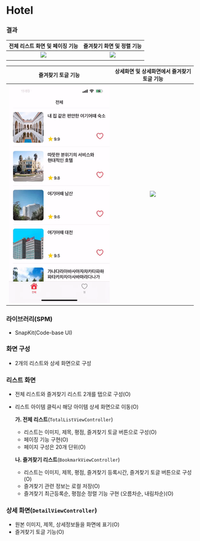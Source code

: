 # Hotel

### 결과
전체 리스트 화면 및 페이징 기능|즐겨찾기 화면 및 정렬 기능
:-:|:-:
![](Result/result1.gif)|![](Result/result2.gif)

즐겨찾기 토글 기능|상세화면 및 상세화면에서 즐겨찾기 토글 기능
:-:|:-:
![](Result/result3.gif)|![](Result/result4.gif)

### 라이브러리(SPM)
- SnapKit(Code-base UI)

### 화면 구성
- 2개의 리스트와 상세 화면으로 구성

### 리스트 화면
- 전체 리스트와 즐겨찾기 리스트 2개를 탭으로 구성(O)
- 리스트 아이템 클릭시 해당 아이템 상세 화면으로 이동(O)

    **가. 전체 리스트**(`TotalListViewController`)
    - 리스트는 이미지, 제목, 평점, 즐겨찾기 토글 버튼으로 구성(O)
    - 페이징 기능 구현(O)
    - 페이지 구성은 20개 단위(O)
    
    **나. 즐겨찾기 리스트**(`BookmarkViewController`)
    - 리스트는 이미지, 제목, 평점, 즐겨찾기 등록시간, 즐겨찾기 토글 버튼으로 구성(O)
    - 즐겨찾기 관련 정보는 로컬 저장(O)
    - 즐겨찾기 최근등록순, 평점순 정렬 기능 구현 (오름차순, 내림차순)(O)

### 상세 화면(`DetailViewController`)
- 원본 이미지, 제목, 상세정보들을 화면에 표기(O)
- 즐겨찾기 토글 기능(O)
